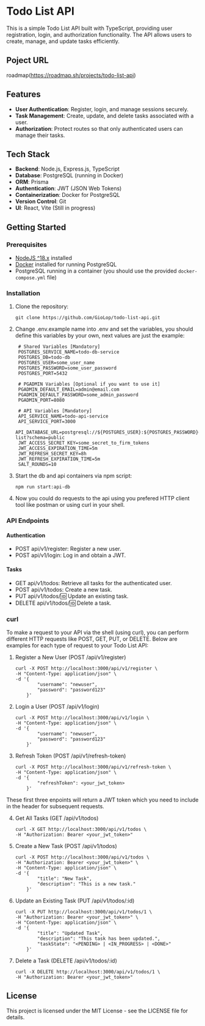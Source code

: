 # Todo List API

This is a simple Todo List API built with TypeScript, providing user registration, login, and authorization functionality. The API allows users to create, manage, and update tasks efficiently.

## Poject URL
roadmap(https://roadmap.sh/projects/todo-list-api)

## Features

- **User Authentication**: Register, login, and manage sessions securely.
- **Task Management**: Create, update, and delete tasks associated with a user.
- **Authorization**: Protect routes so that only authenticated users can manage their tasks.

## Tech Stack

- **Backend**: Node.js, Express.js, TypeScript
- **Database**: PostgreSQL (running in Docker)
- **ORM**: Prisma
- **Authentication**: JWT (JSON Web Tokens)
- **Containerization**: Docker for PostgreSQL
- **Version Control**: Git
- **UI**: React, Vite (Still in progress)

## Getting Started

### Prerequisites

- [NodeJS ^18.x](https://nodejs.org/) installed
- [Docker](https://www.docker.com/) installed for running PostgreSQL
- PostgreSQL running in a container (you should use the provided `docker-compose.yml` file)

### Installation

1. Clone the repository:
   ```shell
   git clone https://github.com/GioLop/todo-list-api.git
   ```

2. Change .env.example name into .env and set the variables, you should define this variables by your own, next values are just the example:
   ```shell
    # Shared Variables [Mandatory]
    POSTGRES_SERVICE_NAME=todo-db-service
    POSTGRES_DB=todo-db
    POSTGRES_USER=some_user_name
    POSTGRES_PASSWORD=some_user_password
    POSTGRES_PORT=5432

    # PGADMIN Variables [Optional if you want to use it]
    PGADMIN_DEFAULT_EMAIL=admin@email.com
    PGADMIN_DEFAULT_PASSWORD=some_admin_password
    PGADMIN_PORT=8080

    # API Variables [Mandatory]
    API_SERVICE_NAME=todo-api-service
    API_SERVICE_PORT=3000
    API_DATABASE_URL=postgresql://${POSTGRES_USER}:${POSTGRES_PASSWORD}@${POSTGRES_SERVICE_NAME}:${POSTGRES_PORT}/todo-list?schema=public
    JWT_ACCESS_SECRET_KEY=some_secret_to_firm_tokens
    JWT_ACCESS_EXPIRATION_TIME=5m
    JWT_REFRESH_SECRET_KEY=8h
    JWT_REFRESH_EXPIRATION_TIME=5m
    SALT_ROUNDS=10
   ```
3. Start the db and api containers via npm script:
    ```shell
   npm run start:api-db
   ```
4. Now you could do requests to the api using you prefered HTTP client tool like postman or using curl in your shell.

### API Endpoints

#### Authentication
- POST api/v1/register: Register a new user.
- POST api/v1/login: Log in and obtain a JWT.

#### Tasks
- GET api/v1/todos: Retrieve all tasks for the authenticated user.
- POST api/v1/todos: Create a new task.
- PUT api/v1/todos/:id: Update an existing task.
- DELETE api/v1/todos/:id: Delete a task.

### curl
To make a request to your API via the shell (using curl), you can perform different HTTP requests like POST, GET, PUT, or DELETE. Below are examples for each type of request to your Todo List API:

1. Register a New User (POST /api/v1/register)
    ```shell
    curl -X POST http://localhost:3000/api/v1/register \
    -H "Content-Type: application/json" \
    -d '{
            "username": "newuser",
            "password": "password123"
        }'
    ```

2. Login a User (POST /api/v1/login)
    ```shell
    curl -X POST http://localhost:3000/api/v1/login \
    -H "Content-Type: application/json" \
    -d '{
            "username": "newuser",
            "password": "password123"
        }'
    ```

3. Refresh Token (POST /api/v1/refresh-token)
    ```shell
    curl -X POST http://localhost:3000/api/v1/refresh-token \
    -H "Content-Type: application/json" \
    -d '{
            "refreshToken": <your_jwt_token>
        }'
    ```

These first three enpoints will return a JWT token which you need to include in the header for subsequent requests.

4. Get All Tasks (GET /api/v1/todos)
    ```shell
    curl -X GET http://localhost:3000/api/v1/todos \
    -H "Authorization: Bearer <your_jwt_token>"
    ```

5. Create a New Task (POST /api/v1/todos)
    ```shell
    curl -X POST http://localhost:3000/api/v1/todos \
    -H "Authorization: Bearer <your_jwt_token>" \
    -H "Content-Type: application/json" \
    -d '{
            "title": "New Task",
            "description": "This is a new task."
        }'
    ```

6. Update an Existing Task (PUT /api/v1/todos/:id)
    ```shell
    curl -X PUT http://localhost:3000/api/v1/todos/1 \
    -H "Authorization: Bearer <your_jwt_token>" \
    -H "Content-Type: application/json" \
    -d '{
            "title": "Updated Task",
            "description": "This task has been updated.",
            "taskState": "<PENDING> | <IN_PROGRESS> | <DONE>"
        }'
    ```

7. Delete a Task (DELETE /api/v1/todos/:id)
    ```shell
    curl -X DELETE http://localhost:3000/api/v1/todos/1 \
    -H "Authorization: Bearer <your_jwt_token>"
    ```

## License

This project is licensed under the MIT License - see the LICENSE file for details.